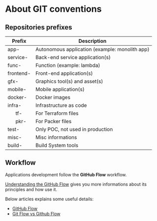 # About GIT conventions

## Repositories prefixes

| Prefix     | Description                                    |
|------------|------------------------------------------------|
| app-       | Autonomous application (example: monolith app) |
| service-   | Back-end service application(s)                |
| func-      | Function (example: lambda)                     |
| frontend-  | Front-end application(s)                       |
| gfx-       | Graphics tool(s) and asset(s)                  |
| mobile-    | Mobile application(s)                          |
| docker-    | Docker images                                  |
| infra-     | Infrastructure as code                         |
|       tf-  |     For Terraform files                        |
|       pkr- |     For Packer files                           |
| test-      | Only POC, not used in production               |
| misc-      | Misc informations                              |
| build-     | Build System tools                             |


## Workflow

Applications development follow the **GitHub Flow** workflow.

[Understanding the GitHub Flow](https://guides.github.com/introduction/flow/) gives you more informations about its principles and how use it.

Below articles explains some useful details:

* [GitHub Flow](http://scottchacon.com/2011/08/31/github-flow.html)
* [Git Flow vs Github Flow](https://lucamezzalira.com/2014/03/10/git-flow-vs-github-flow/)
